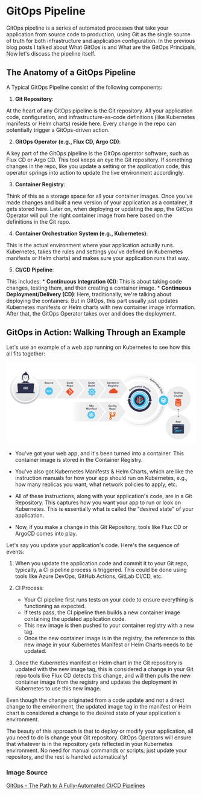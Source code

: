 # GitOps Pipeline

GitOps pipeline is a series of automated processes that take your application from source code to production, using Git as the single source of truth for both infrastructure and application configuration. In the previous blog posts I talked about What GitOps is and What are the GitOps Principals, Now let's discuss the pipeline itself.

## The Anatomy of a GitOps Pipeline

A Typical GitOps Pipeline consist of the following components:

1. **Git Repository**:

At the heart of any GitOps pipeline is the Git repository. All your application code, configuration, and infrastructure-as-code definitions (like Kubernetes manifests or Helm charts) reside here. Every change in the repo can potentially trigger a GitOps-driven action.

2. **GitOps Operator (e.g., Flux CD, Argo CD)**:

A key part of the GitOps pipeline is the GitOps operator software, such as Flux CD or Argo CD. This tool keeps an eye the Git repository. If something changes in the repo, like you update a setting or the application code, this operator springs into action to update the live environment accordingly.

3. **Container Registry**:

Think of this as a storage space for all your container images. Once you've made changes and built a new version of your application as a container, it gets stored here. Later on, when deploying or updating the app, the GitOps Operator will pull the right container image from here based on the definitions in the Git repo.

4. **Container Orchestration System (e.g., Kubernetes)**:

This is the actual environment where your application actually runs. Kubernetes, takes the rules and settings you've defined (in Kubernetes manifests or Helm charts) and makes sure your application runs that way.

5. **CI/CD Pipeline**:

This includes:
    * **Continuous Integration (CI)**: This is about taking code changes, testing them, and then creating a container image.
    * **Continuous Deployment/Delivery (CD)**: Here, traditionally, we're talking about deploying the containers. But in GitOps, this part usually just updates Kubernetes manifests or Helm charts with new container image information. After that, the GitOps Operator takes over and does the deployment.

## GitOps in Action: Walking Through an Example

Let's use an example of a web app running on Kubernetes to see how this all fits together:

![GitOps Pipeline Diagram](/Assets/gitops_pipeline.png)

* You've got your web app, and it's been turned into a container. This container image is stored in the Container Registry.

* You've also got Kubernetes Manifests & Helm Charts, which are like the instruction manuals for how your app should run on Kubernetes, e.g., how many replicas you want, what network policies to apply, etc.

* All of these instructions, along with your application's code, are in a Git Repository. This captures how you want your app to run or look on Kubernetes. This is essentially what is called the "desired state" of your application.

* Now, if you make a change in this Git Repository, tools like Flux CD or ArgoCD comes into play.

Let's say you update your application's code. Here's the sequence of events:

1. When you update the application code and commit it to your Git repo, typically, a CI pipeline process is triggered. This could be done using tools like Azure DevOps, GitHub Actions, GitLab CI/CD, etc.

2. CI Process:

    * Your CI pipeline first runs tests on your code to ensure everything is functioning as expected.
    * If tests pass, the CI pipeline then builds a new container image containing the updated application code.
    * This new image is then pushed to your container registry with a new tag.
    * Once the new container image is in the registry, the reference to this new image in your Kubernetes Manifest or Helm Charts needs to be updated.

3. Once the Kubernetes manifest or Helm chart in the Git repository is updated with the new image tag, this is considered a change in your Git repo tools like Flux CD detects this change, and will then pulls the new container image from the registry and updates the deployment in Kubernetes to use this new image.

Even though the change originated from a code update and not a direct change to the environment, the updated image tag in the manifest or Helm chart is considered a change to the desired state of your application's environment.

The beauty of this approach is that to deploy or modify your application, all you need to do is change your Git repository. GitOps Operators will ensure that whatever is in the repository gets reflected in your Kubernetes environment. No need for manual commands or scripts; just update your repository, and the rest is handled automatically!

### Image Source

[GitOps - The Path to A Fully-Automated CI/CD Pipelines](https://www.weave.works/blog/gitops-fully-automated-ci-cd-pipelines)
